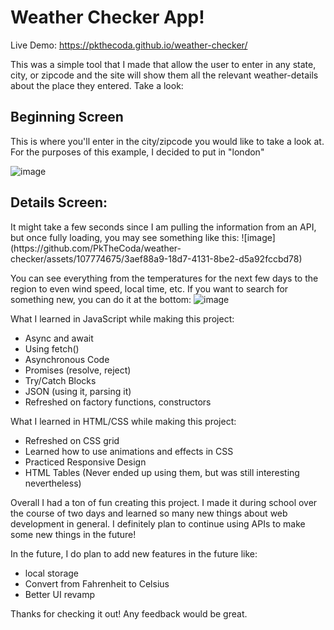 # Weather Checker App!
Live Demo: https://pkthecoda.github.io/weather-checker/

This was a simple tool that I made that allow the user to enter in any state, city, or zipcode and the site will show them all the relevant weather-details about the place they entered. Take a look:

<h2>Beginning Screen</h2>
This is where you'll enter in the city/zipcode you would like to take a look at. For the purposes of this example, I decided to put in "london"

![image](https://github.com/PkTheCoda/weather-checker/assets/107774675/da656f88-041c-4ba2-8802-42e65547b5d2)

<h2>Details Screen:</h2>
It might take a few seconds since I am pulling the information from an API, but once fully loading, you may see something like this:
![image](https://github.com/PkTheCoda/weather-checker/assets/107774675/3aef88a9-18d7-4131-8be2-d5a92fccbd78)

You can see everything from the temperatures for the next few days to the region to even wind speed, local time, etc. If you want to search for something new, you can do it at the bottom:
![image](https://github.com/PkTheCoda/weather-checker/assets/107774675/3a17f108-63ab-4006-948e-121e37c38742)

What I learned in JavaScript while making this project:
- Async and await
- Using fetch()
- Asynchronous Code
- Promises (resolve, reject)
- Try/Catch Blocks
- JSON (using it, parsing it)
- Refreshed on factory functions, constructors

What I learned in HTML/CSS while making this project:
- Refreshed on CSS grid
- Learned how to use animations and effects in CSS
- Practiced Responsive Design
- HTML Tables (Never ended up using them, but was still interesting nevertheless)

Overall I had a ton of fun creating this project. I made it during school over the course of two days and learned so many new things about web development in general. I definitely plan to continue using APIs to make some new things in the future!

In the future, I do plan to add new features in the future like:

- local storage
- Convert from Fahrenheit to Celsius
- Better UI revamp

Thanks for checking it out! Any feedback would be great.
